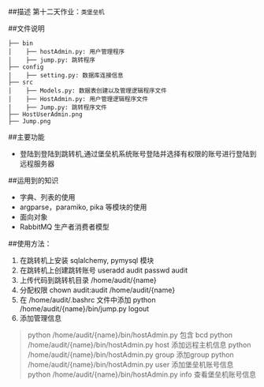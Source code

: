 ##描述
第十二天作业：`类堡垒机`


##文件说明

    ├── bin
    │    ├── hostAdmin.py: 用户管理程序
    │    ├── jump.py: 跳转程序
    ├── config
    │    ├── setting.py: 数据库连接信息
    ├── src
    │    ├── Models.py: 数据表创建以及管理逻辑程序文件
    │    ├── HostAdmin.py: 用户管理逻辑程序文件
    │    ├── Jump.py: 跳转程序文件
    ├── HostUserAdmin.png
    ├── Jump.png
         
            
##主要功能

* 登陆到登陆到跳转机,通过堡垒机系统账号登陆并选择有权限的账号进行登陆到远程服务器
    
##运用到的知识
* 字典、列表的使用
* argparse，paramiko, pika 等模块的使用
* 面向对象
* RabbitMQ 生产者消费者模型

##使用方法：
1. 在跳转机上安装 sqlalchemy, pymysql 模块
2. 在跳转机上创建跳转账号
useradd audit
passwd audit
3. 上传代码到跳转机目录 /home/audit/{name}
4. 分配权限
chown audit:audit /home/audit/{name}
5. 在 /home/audit/.bashrc 文件中添加
python /home/audit/{name}/bin/jump.py
logout
6. 添加管理信息
> python /home/audit/{name}/bin/hostAdmin.py        包含 bcd
> python /home/audit/{name}/bin/hostAdmin.py host   添加远程主机信息
> python /home/audit/{name}/bin/hostAdmin.py group  添加group
> python /home/audit/{name}/bin/hostAdmin.py user   添加堡垒机账号信息
> python /home/audit/{name}/bin/hostAdmin.py info   查看堡垒机账号信息
            
            
            
       
    
            
           
    